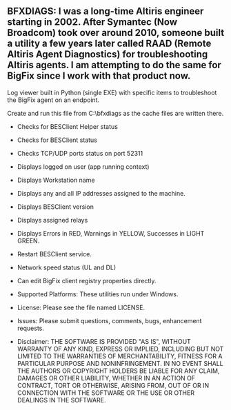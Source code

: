 ## BFXDIAGS:  I was a long-time Altiris engineer starting in 2002. After Symantec (Now Broadcom) took over around 2010, someone built a utility a few years later called RAAD (Remote Altiris Agent Diagnostics) for troubleshooting Altiris agents. I am attempting to do the same for BigFix since I work with that product now.

Log viewer built in Python (single EXE) with specific items to troubleshoot the BigFix agent on an endpoint. 

Create and run this file from C:\bfxdiags as the cache files are written there.

* Checks for BESClient Helper status

* Checks for BESClient status

* Checks TCP/UDP ports status on port 52311

* Displays logged on user (app running context)

* Displays Workstation name

* Displays any and all IP addresses assigned to the machine.

* Displays BESClient version

* Displays assigned relays

* Displays Errors in RED, Warnings in  YELLOW, Successes in LIGHT GREEN.

* Restart BESClient service.

* Network speed status (UL and DL)

* Can edit BigFix client registry properties directly.

* Supported Platforms:
These utilities run under Windows.

* License:
Please see the file named LICENSE.

* Issues:
Please submit questions, comments, bugs, enhancement requests.

* Disclaimer:
THE SOFTWARE IS PROVIDED "AS IS", WITHOUT WARRANTY OF ANY KIND, EXPRESS OR IMPLIED, INCLUDING BUT NOT LIMITED TO THE WARRANTIES OF MERCHANTABILITY, FITNESS FOR A PARTICULAR PURPOSE AND NONINFRINGEMENT. IN NO EVENT SHALL THE AUTHORS OR COPYRIGHT HOLDERS BE LIABLE FOR ANY CLAIM, DAMAGES OR OTHER LIABILITY, WHETHER IN AN ACTION OF CONTRACT, TORT OR OTHERWISE, ARISING FROM, OUT OF OR IN CONNECTION WITH THE SOFTWARE OR THE USE OR OTHER DEALINGS IN THE SOFTWARE.
